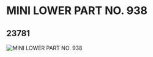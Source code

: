 # MINI LOWER PART NO. 938
## 23781
![MINI LOWER PART NO. 938](https://lc-www-live-s.legocdn.com/media/bricks/5/2/6124904.jpg)
